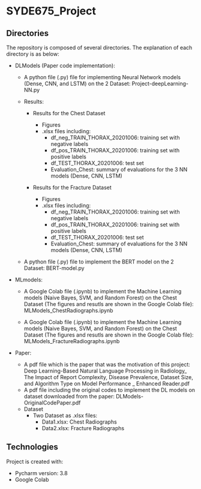 # SYDE675_Project
## Directories
The repository is composed of several directories. The explanation of each directory is as below:


* DLModels (Paper code implementation):

  * A python file (.py) file for implementing Neural Network models (Dense, CNN, and LSTM) on the 2 Dataset: Project-deepLearning-NN.py
  
  * Results:
    * Results for the Chest Dataset
      * Figures
      * .xlsx files including:
        *  df_neg_TRAIN_THORAX_20201006: training set with negative labels  
        *  df_pos_TRAIN_THORAX_20201006: training set with positive labels
        *  df_TEST_THORAX_20201006: test set
        *  Evaluation_Chest: summary of evaluations for the 3 NN models (Dense, CNN, LSTM)
   
    * Results for the Fracture Dataset
      * Figures
      * .xlsx files including:
        *  df_neg_TRAIN_THORAX_20201006: training set with negative labels  
        *  df_pos_TRAIN_THORAX_20201006: training set with positive labels
        *  df_TEST_THORAX_20201006: test set
        *  Evaluation_Chest: summary of evaluations for the 3 NN models (Dense, CNN, LSTM)
       

  
  
  * A python file (.py) file to implement the BERT model on the 2 Dataset: BERT-model.py
    
    
    
* MLmodels:
  * A Google Colab file (.ipynb) to implement the Machine Learning models (Naive Bayes, SVM, and Random Forest) on the Chest Dataset
  (The figures and resutls are shown in the Google Colab file): MLModels_ChestRadiographs.ipynb
  
  * A Google Colab file (.ipynb) to implement the Machine Learning models (Naive Bayes, SVM, and Random Forest) on the Chest Dataset
  (The figures and resutls are shown in the Google Colab file): MLModels_FractureRadiographs.ipynb
  
* Paper:
   * A pdf file which is the paper that was the motivation of this project: Deep Learning-Based Natural Language Processing in Radiology_ The Impact of   Report Complexity, Disease Prevalence, Dataset Size, and Algorithm Type on Model Performance _ Enhanced Reader.pdf
   * A pdf file including the original codes to implement the DL models on dataset downloaded from the paper: DLModels-OriginalCodePaper.pdf
   * Dataset
     * Two Dataset as .xlsx files:
       * Data1.xlsx: Chest Radiographs
       * Data2.xlsx: Fracture Radiographs


## Technologies
Project is created with:
* Pycharm version: 3.8
* Google Colab
